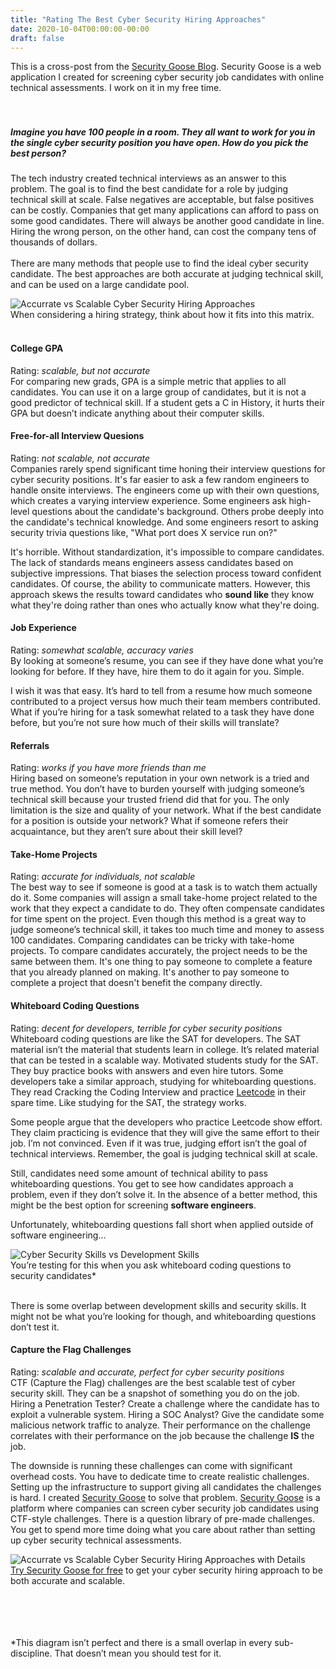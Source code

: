 ```yaml
---
title: "Rating The Best Cyber Security Hiring Approaches"
date: 2020-10-04T00:00:00-00:00
draft: false
---
```


This is a cross-post from the [Security Goose Blog](https://securitygoose.com/blog/). Security Goose is a web application I created for screening cyber security job candidates with online technical assessments. I work on it in my free time.  
&nbsp;  
&nbsp;  

##### Imagine you have 100 people in a room. They all want to work for you in the single cyber security position you have open. How do you pick the best person?

The tech industry created technical interviews as an answer to this problem. The goal is to find the best candidate for a role by judging technical skill at scale. False negatives are acceptable, but false positives can be costly. Companies that get many applications can afford to pass on some good candidates. There will always be another good candidate in line. Hiring the wrong person, on the other hand, can cost the company tens of thousands of dollars.  
&nbsp;  
There are many methods that people use to find the ideal cyber security candidate. The best approaches are both accurate at judging technical skill, and can be used on a large candidate pool.  

![Accurrate vs Scalable Cyber Security Hiring Approaches](/img/blog/tech-assessment-matrix1.png)  
When considering a hiring strategy, think about how it fits into this matrix.  
&nbsp;  

#### College GPA

Rating:  *scalable, but not accurate*  
For comparing new grads, GPA is a simple metric that applies to all candidates. You can use it on a large group of candidates, but it is not a good predictor of technical skill. If a student gets a C in History, it hurts their GPA but doesn’t indicate anything about their computer skills.  

#### Free-for-all Interview Quesions

Rating:  *not scalable, not accurate*  
Companies rarely spend significant time honing their interview questions for cyber security positions. It's far easier to ask a few random engineers to handle onsite interviews. The engineers come up with their own questions, which creates a varying interview experience. Some engineers ask high-level questions about the candidate's background. Others probe deeply into the candidate's technical knowledge. And some engineers resort to asking security trivia questions like, "What port does X service run on?"  

It's horrible. Without standardization, it's impossible to compare candidates. The lack of standards means engineers assess candidates based on subjective impressions. That biases the selection process toward confident candidates. Of course, the ability to communicate matters. However, this approach skews the results toward candidates who **sound like** they know what they're doing rather than ones who actually know what they're doing.  

#### Job Experience

Rating:  *somewhat scalable, accuracy varies*  
By looking at someone’s resume, you can see if they have done what you’re looking for before. If they have, hire them to do it again for you. Simple.  

I wish it was that easy. It’s hard to tell from a resume how much someone contributed to a project versus how much their team members contributed. What if you’re hiring for a task somewhat related to a task they have done before, but you’re not sure how much of their skills will translate?  

#### Referrals

Rating:  *works if you have more friends than me*  
Hiring based on someone’s reputation in your own network is a tried and true method. You don’t have to burden yourself with judging someone’s technical skill because your trusted friend did that for you. The only limitation is the size and quality of your network. What if the best candidate for a position is outside your network? What if someone refers their acquaintance, but they aren’t sure about their skill level?  

#### Take-Home Projects

Rating:  *accurate for individuals, not scalable*  
The best way to see if someone is good at a task is to watch them actually do it. Some companies will assign a small take-home project related to the work that they expect a candidate to do. They often compensate candidates for time spent on the project. Even though this method is a great way to judge someone’s technical skill, it takes too much time and money to assess 100 candidates.
Comparing candidates can be tricky with take-home projects. To compare candidates accurately, the project needs to be the same between them. It's one thing to pay someone to complete a feature that you already planned on making. It's another to pay someone to complete a project that doesn't benefit the company directly.

#### Whiteboard Coding Questions

Rating:  *decent for developers, terrible for cyber security positions*  
Whiteboard coding questions are like the SAT for developers. The SAT material isn’t the material that students learn in college. It’s related material that can be tested in a scalable way. Motivated students study for the SAT. They buy practice books with answers and even hire tutors. Some developers take a similar approach, studying for whiteboarding questions. They read Cracking the Coding Interview and practice [Leetcode](https://leetcode.com/) in their spare time. Like studying for the SAT, the strategy works.  

Some people argue that the developers who practice Leetcode show effort. They claim practicing is evidence that they will give the same effort to their job. I’m not convinced. Even if it was true, judging effort isn’t the goal of technical interviews. Remember, the goal is judging technical skill at scale.  

Still, candidates need some amount of technical ability to pass whiteboarding questions. You get to see how candidates approach a problem, even if they don’t solve it. In the absence of a better method, this might be the best option for screening **software engineers**.  

Unfortunately, whiteboarding questions fall short when applied outside of software engineering...  

![Cyber Security Skills vs Development Skills](/img/blog/SecurityVSDevelopment.png)  
You’re testing for this when you ask whiteboard coding questions to security candidates*  
&nbsp;  

There is some overlap between development skills and security skills. It might not be what you’re looking for though, and whiteboarding questions don’t test it.

#### Capture the Flag Challenges

Rating:  *scalable and accurate, perfect for cyber security positions*  
CTF (Capture the Flag) challenges are the best scalable test of cyber security skill. They can be a snapshot of something you do on the job. Hiring a Penetration Tester? Create a challenge where the candidate has to exploit a vulnerable system. Hiring a SOC Analyst? Give the candidate some malicious network traffic to analyze. Their performance on the challenge correlates with their performance on the job because the challenge **IS** the job.  

The downside is running these challenges can come with significant overhead costs. You have to dedicate time to create realistic challenges. Setting up the infrastructure to support giving all candidates the challenges is hard. I created [Security Goose](https://securitygoose.com) to solve that problem. [Security Goose](https://securitygoose.com) is a platform where companies can screen cyber security job candidates using CTF-style challenges. There is a question library of pre-made challenges. You get to spend more time doing what you care about rather than setting up cyber security technical assessments.

![Accurrate vs Scalable Cyber Security Hiring Approaches with Details](/img/blog/tech-assessment-matrix2.png)  
[Try Security Goose for free](https://securitygoose.com/employers/sign_up) to get your cyber security hiring approach to be both accurate and scalable.  

&nbsp;  
&nbsp;  
&nbsp;  
&nbsp;  
*This diagram isn’t perfect and there is a small overlap in every sub-discipline. That doesn’t mean you should test for it.  
